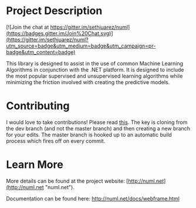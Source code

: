 # Project Description

[![Join the chat at https://gitter.im/sethjuarez/numl](https://badges.gitter.im/Join%20Chat.svg)](https://gitter.im/sethjuarez/numl?utm_source=badge&utm_medium=badge&utm_campaign=pr-badge&utm_content=badge)

This library is designed to assist in the use of common Machine Learning Algorithms in conjunction with the .NET platform. It is designed to include the most popular supervised and unsupervised learning algorithms while minimizing the friction involved with creating the predictive models.

# Contributing
I would love to take contributions! Please read [this](https://guides.github.com/activities/contributing-to-open-source/). The key is cloning from the dev branch (and not the master branch) and then creating a new branch for your edits. The master branch is hooked up to an automatic build process which fires off on every commit. 

# Learn More
More details can be found at the project website: [http://numl.net](http://numl.net "numl.net").

Documentation can be found here: http://numl.net/docs/webframe.html

